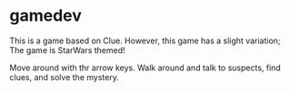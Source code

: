 # gamedev

This is a game based on Clue. However, this game has a slight variation; The game is StarWars themed!

Move around with thr arrow keys. Walk around and talk to suspects, find clues, and solve the mystery.